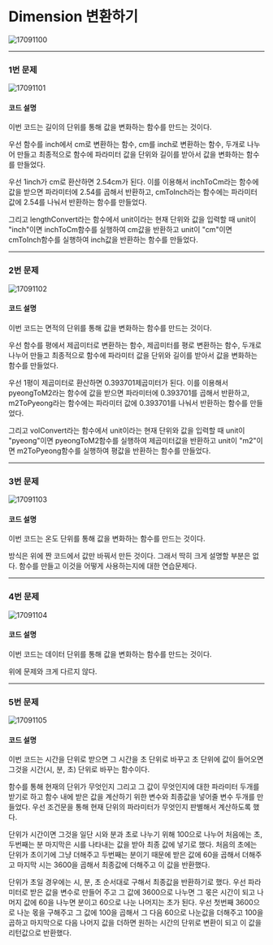 # Dimension 변환하기

![17091100](https://github.com/simajune/iOS_School/blob/master/Img/17091100.png)

** **



### 1번 문제

![17091101](https://github.com/simajune/iOS_School/blob/master/Img/17091101.png)



#### 코드 설명

이번 코드는 길이의 단위를 통해 값을 변화하는 함수를 만드는 것이다. 

우선 함수를 inch에서 cm로 변환하는 함수, cm를 inch로 변환하는 함수, 두개로 나누어 만들고 최종적으로 함수에 파라미터 값을 단위와 길이를 받아서 값을 변화하는 함수를 만들었다.  

우선 1inch가 cm로 환산하면 2.54cm가 된다. 이를 이용해서 inchToCm라는 함수에 값을 받으면 파라미터에 2.54를 곱해서 반환하고, cmToInch라는 함수에는 파라미터 값에 2.54를 나눠서 반환하는 함수를 만들었다.

그리고 lengthConvert라는 함수에서 unit이라는 현재 단위와 값을 입력할 때 unit이 "inch"이면 inchToCm함수를 실행하여 cm값을 반환하고 unit이 "cm"이면 cmToInch함수를 실행하여 inch값을 반환하는 함수를 만들었다.

** **

### 2번 문제

![17091102](https://github.com/simajune/iOS_School/blob/master/Img/17091102.png)

#### 코드 설명

이번 코드는 면적의 단위를 통해 값을 변화하는 함수를 만드는 것이다. 

우선 함수를 평에서 제곱미터로 변환하는 함수, 제곱미터를 평로 변환하는 함수, 두개로 나누어 만들고 최종적으로 함수에 파라미터 값을 단위와 길이를 받아서 값을 변화하는 함수를 만들었다.  

우선 1평이 제곱미터로 환산하면 0.393701제곱미터가 된다. 이를 이용해서 pyeongToM2라는 함수에 값을 받으면 파라미터에 0.393701를 곱해서 반환하고, m2ToPyeong라는 함수에는 파라미터 값에 0.393701를 나눠서 반환하는 함수를 만들었다.

그리고 volConvert라는 함수에서 unit이라는 현재 단위와 값을 입력할 때 unit이 "pyeong"이면 pyeongToM2함수를 실행하여 제곱미터값을 반환하고 unit이 "m2"이면 m2ToPyeong함수를 실행하여 평값을 반환하는 함수를 만들었다.

** **

### 3번 문제

![17091103](https://github.com/simajune/iOS_School/blob/master/Img/17091103.png)

#### 코드 설명

이번 코드는 온도 단위를 통해 값을 변화하는 함수를 만드는 것이다. 

방식은 위에 짠 코드에서 값만 바꿔서 만든 것이다. 그래서 딱히 크게 설명할 부분은 없다. 함수를 만들고 이것을 어떻게 사용하는지에 대한 연습문제다.

** **

### 4번 문제

![17091104](https://github.com/simajune/iOS_School/blob/master/Img/17091104.png)

#### 코드 설명

이번 코드는 데이터 단위를 통해 값을 변화하는 함수를 만드는 것이다. 

위에 문제와 크게 다르지 않다.

** **

### 5번 문제

![17091105](https://github.com/simajune/iOS_School/blob/master/Img/17091105.png)

#### 코드 설명

이번 코드는 시간을 단위로 받으면 그 시간을 초 단위로 바꾸고 초 단위에 값이 들어오면 그것을 시간(시, 분, 초) 단위로 바꾸는 함수이다.

함수를 통해 현재의 단위가 무엇인지 그리고 그 값이 무엇인지에 대한 파라미터 두개를 받기로 하고 함수 내에 받은 값을 계산하기 위한 변수와 최종값을 넣어줄 변수 두개를 만들었다. 우선 조건문을 통해 현재 단위의 파라미터가 무엇인지 판별해서 계산하도록 했다.

단위가 시간이면 그것을 일단 시와 분과 초로 나누기 위해 100으로 나누어 처음에는 초, 두번째는 분 마지막은 시를 나타내는 값을 받아 최종 값에 넣기로 했다. 처음의 초에는 단위가 초이기에 그냥 더해주고 두번째는 분이기 때문에 받은 값에 60을 곱해서 더해주고 마지막 시는 3600을 곱해서 최종값에 더해주고 이 값을 반환했다.

단위가 초일 경우에는 시, 분, 초 순서대로 구해서 최종값을 반환하기로 했다. 우선 파라미터로 받은 값을 변수로 만들어 주고 그 값에 3600으로 나누면 그 몫은 시간이 되고 나머지 값에 60을 나누면 분이고 60으로 나눈 나머지는 초가 된다. 우선 첫번째 3600으로 나눈 몫을 구해주고 그 값에 100을 곱해서  그 다음 60으로 나눈값을 더해주고 100을 곱하고 마지막으로 다음 나머지 값을 더하면 원하는 시간의 단위로 변환이 되고 이 값을 리턴값으로 반환했다.